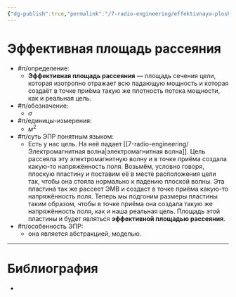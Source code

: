 ```yaml
---
{"dg-publish":true,"permalink":"/7-radio-engineering/effektivnaya-ploshhad-rasseyaniya/","title":"Эффективная площадь рассеяния","tags":["радиолокация"]}
---
```



# Эффективная площадь рассеяния

- #π/определение:
	- **Эффективная площадь рассеяния** — площадь сечения цели, которая изотропно отражает всю падающую мощность и которая создаёт в точке приёма такую же плотность потока мощности, как и реальная цель.
- #π/обозначение:
	- $\sigma$
- #π/единицы-измерения:
	- $м^{2}$
- #π/суть ЭПР понятным языком:
	- Есть у нас цель. На неё падает [[7-radio-engineering/Электромагнитная волна\|электромагнитная волна]]. Цель рассеяла эту электромагнитную волну и в точке приёма создала какую-то напряжённость поля. Возьмём, условно говоря, плоскую пластину и поставим её в месте расположения цели так, чтобы она стояла нормально к падению плоской волны. Эта пластина так же рассеет ЭМВ и создаст в точке приёма какую-то напряжённость поля. Теперь мы подгоним размеры пластины таким образом, чтобы в точке приёма она создала такую же напряжённость поля, как и наша реальная цель. Площадь этой пластины и будет являться **эффективной площадью рассеяния**.
- #π/особенность ЭПР:
	- она является абстракцией, моделью.

---

# Библиография

-
